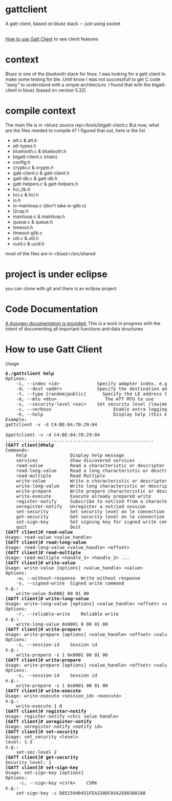 # gattclient
A gatt client, based on bluez stack -- just using socket

<br/><a href="#user-content-usage">How to use Gatt Client</a> to see client features

# context
Bluez is one of the bluetooth stack for linux. I was looking for a gatt client to make some testing for ble.
Until know I was not successfull to get C code "easy" to understand with a simple architecture.
I found that with the btgatt-client in bluez (based on version 5.32)

# compile context
The main file is in &lt;bluez source rep&gt;/tools/btgatt-client.c
But now, what are the files needed to compile it? I figured that out, here is the list

   * att.c & att.h
   * att-types.h
   * bluetooth.c & bluetooth.h
   * btgatt-client.c (main)
   * config.h
   * crypto.c & crypto.h
   * gatt-client.c & gatt-client.h
   * gatt-db.c & gatt-db.h
   * gatt-helpers.c & gatt-helpers.h
   * hci_lib.h
   * hci.c & hci.h
   * io.h
   * io-mainloop.c (don't take io-glib.c)
   * l2cap.h
   * mainloop.c & mainloop.h
   * queue.c & queue.h
   * timeout.h
   * timeout-glib.c
   * util.c & util.h
   * uuid.c & uuid.h
   
most of the files are in &lt;bluez&gt;/src/shared

# project is under eclipse

you can clone with git and there is an eclipse project

# Code Documentation
[A doxygen documentation is provided:](http://gbrault.github.io/gattclient/index.html)
This is a work in progress with the intent of documenting all important functions and data structures


# How to use Gatt Client

<a id="usage">Usage</a>
<pre>
<b>$./gattclient help</b>
Options:
	-i, --index &lt;id&gt;				Specify adapter index, e.g. hci0
	-d, --dest &lt;addr&gt;				Specify the destination address
	-t, --type [random|public] 		Specify the LE address type
	-m, --mtu &lt;mtu> 					The ATT MTU to use
	-s, --security-level &lt;sec&gt; 	Set security level (low|medium|high)
	-v, --verbose						Enable extra logging
	-h, --help							Display help (this message)
Example:
gattclient -v -d C4:BE:84:70:29:04

$gattclient -v -d C4:BE:84:70:29:04
.......................................................
<b>[GATT client]#help</b>
Commands:
	help           		Display help message
	services       		Show discovered services
	read-value     		Read a characteristic or descriptor value
	read-long-value		Read a long characteristic or desctriptor value
	read-multiple  		Read Multiple
	write-value    		Write a characteristic or descriptor value
	write-long-value	Write long characteristic or descriptor value
	write-prepare  		Write prepare characteristic or descriptor value
	write-execute  		Execute already prepared write
	register-notify		Subscribe to not/ind from a characteristic
	unregister-notify	Unregister a not/ind session
	set-security   		Set security level on le connection
	get-security   		Get security level on le connection
	set-sign-key   		Set signing key for signed write command
	quit           		Quit
<b>[GATT client]# read-value</b>
Usage: read-value &lt;value_handle&gt;
<b>[GATT client]# read-long-value</b>
Usage: read-long-value &lt;value_handle&gt; &lt;offset&gt;
<b>[GATT client]# read-multiple</b>
Usage: read-multiple &lt;handle_1&gt; &lt;handle_2&gt; ...
<b>[GATT client]# write-value</b>
Usage: write-value [options] &lt;value_handle&gt; &lt;value&gt;
Options:
	-w, --without-response	Write without response
	-s, --signed-write	Signed write command
e.g.:
	write-value 0x0001 00 01 00
<b>[GATT client]# write-long-value</b>
Usage: write-long-value [options] &lt;value_handle&gt; &lt;offset&gt; &lt;value&gt;
Options:
	-r, --reliable-write	Reliable write
e.g.:
	write-long-value 0x0001 0 00 01 00
<b>[GATT client]# write-prepare</b>
Usage: write-prepare [options] &lt;value_handle&gt; &lt;offset&gt; &lt;value&gt;
Options:
	-s, --session-id	Session id
e.g.:
	write-prepare -s 1 0x0001 00 01 00
<b>[GATT client]# write-prepare</b>
Usage: write-prepare [options] &lt;value_handle&gt; &lt;offset&gt; &lt;value&gt;
Options:
	-s, --session-id	Session id
e.g.:
	write-prepare -s 1 0x0001 00 01 00
<b>[GATT client]# write-execute</b>
Usage: write-execute &lt;session_id&gt; &lt;execute&gt;
e.g.:
	write-execute 1 0
<b>[GATT client]# register-notify</b>
Usage: register-notify &lt;chrc value handle&gt;
<b>[GATT client]# unregister-notify	</b>
Usage: unregister-notify &lt;notify id&gt;
<b>[GATT client]# set-security</b>
Usage: set_security &lt;level&gt;
level: 1-3
e.g.:
	set-sec-level 2
<b>[GATT client]# get-security</b>
Security level: 1
<b>[GATT client]# set-sign-key</b>
Usage: set-sign-key [options]
Options:
	 -c, --sign-key &lt;csrk&gt;	CSRK
e.g.:
	set-sign-key -c D8515948451FEA320DC05A2E88308188
</pre>